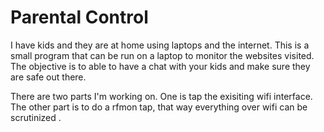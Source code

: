 # Parental Control

I have kids and they are at home using laptops and the internet. This is a small program that can be run on a laptop to monitor the websites visited. The objective is to able to have a chat with your kids and make sure they are safe out there.

There are two parts I'm working on. One is tap the exisiting wifi interface. The other part is to do a rfmon tap, that way everything over wifi can be scrutinized .
